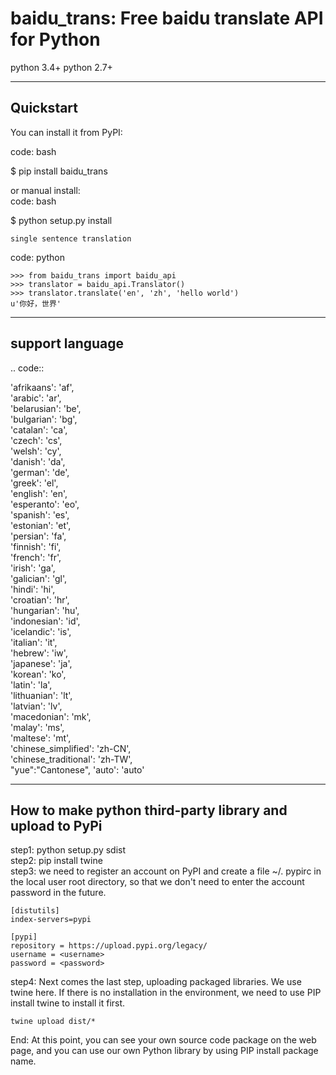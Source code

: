 # baidu_trans: Free baidu translate API for Python

python 3.4+ 
python 2.7+

----------
Quickstart
----------
You can install it from PyPI:

code: bash

   $ pip install baidu_trans

or manual install:  
code: bash

   $ python setup.py install


~~~~~~~~~~~~~~~~~~~~~~~~~~~
single sentence translation
~~~~~~~~~~~~~~~~~~~~~~~~~~~

code: python

    >>> from baidu_trans import baidu_api
    >>> translator = baidu_api.Translator()
    >>> translator.translate('en', 'zh', 'hello world')
    u'你好，世界'


----------------
support language
----------------

.. code::  

  'afrikaans': 'af',  
  'arabic': 'ar',  
  'belarusian': 'be',  
  'bulgarian': 'bg',  
  'catalan': 'ca',  
  'czech': 'cs',  
  'welsh': 'cy',  
  'danish': 'da',  
  'german': 'de',  
  'greek': 'el',  
  'english': 'en',  
  'esperanto': 'eo',  
  'spanish': 'es',  
  'estonian': 'et',  
  'persian': 'fa',  
  'finnish': 'fi',  
  'french': 'fr',  
  'irish': 'ga',  
  'galician': 'gl',  
  'hindi': 'hi',  
  'croatian': 'hr',  
  'hungarian': 'hu',  
  'indonesian': 'id',  
  'icelandic': 'is',  
  'italian': 'it',  
  'hebrew': 'iw',  
  'japanese': 'ja',  
  'korean': 'ko',  
  'latin': 'la',  
  'lithuanian': 'lt',  
  'latvian': 'lv',  
  'macedonian': 'mk',  
  'malay': 'ms',  
  'maltese': 'mt',  
  'chinese_simplified': 'zh-CN',  
  'chinese_traditional': 'zh-TW',  
  "yue":"Cantonese",
  'auto': 'auto'  

----------
How to make python third-party library and upload to PyPi
----------
step1: python setup.py sdist  
step2: pip install twine  
step3: we need to register an account on PyPI and create a file ~/. pypirc in the local user root directory, so that we don't need to enter the account password in the future.
```
[distutils]
index-servers=pypi

[pypi]
repository = https://upload.pypi.org/legacy/
username = <username>
password = <password> 
```
step4: Next comes the last step, uploading packaged libraries. We use twine here. If there is no installation in the environment, we need to use PIP install twine to install it first.
```
twine upload dist/* 
```
End: At this point, you can see your own source code package on the web page, and you can use our own Python library by using PIP install package name.